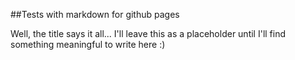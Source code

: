 ##Tests with markdown for github pages

Well, the title says it all... I'll leave this as a placeholder until I'll find something meaningful to write here :)

